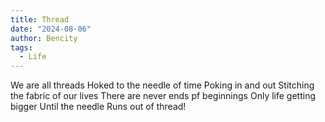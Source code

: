 ```yaml
---
title: Thread
date: "2024-08-06"
author: Bencity
tags:
  - Life
---
```


We are all threads
Hoked to the needle of time
Poking in and out
Stitching the fabric of our lives
There are never ends pf beginnings
Only life getting bigger
Until the needle
Runs out of thread!
